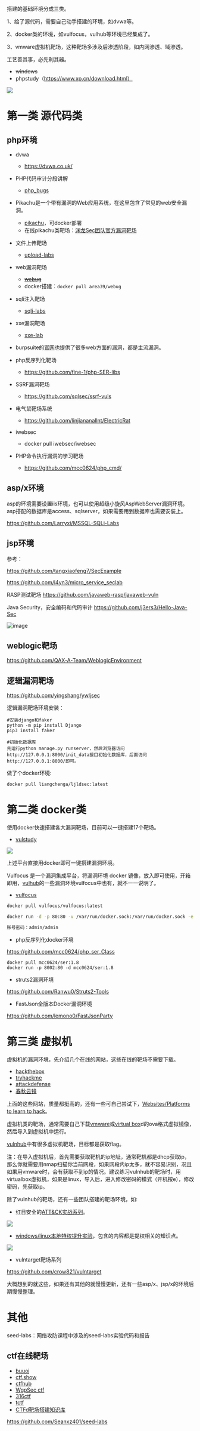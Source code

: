 搭建的基础环境分成三类。

1、给了源代码，需要自己动手搭建的环境，如dvwa等。

2、docker类的环境，如vulfocus，vulhub等环境已经集成了。

3、vmware虚拟机靶场，这种靶场多涉及后渗透阶段，如内网渗透、域渗透。

工艺善其事，必先利其器。
- ~~windows~~
- phpstudy（https://www.xp.cn/download.html）

![](https://s2.loli.net/2022/02/23/Qovu91hlxqAJXWk.png)

# 第一类 源代码类

## php环境

- dvwa
  - https://dvwa.co.uk/

- PHP代码审计分段讲解
  - [php_bugs](https://github.com/bowu678/php_bugs)

- Pikachu是一个带有漏洞的Web应用系统，在这里包含了常见的web安全漏洞。
  - [pikachu](https://github.com/zhuifengshaonianhanlu/pikachu)，可docker部署
  - 在线pikachu类靶场：[渊龙Sec团队官方漏洞靶场](http://ctf.aabyss.cn/index.php)

- 文件上传靶场
  - [upload-labs](https://github.com/c0ny1/upload-labs/releases/tag/0.1)

- web漏洞靶场
  - ~~[webug](https://github.com/wangai3176/webug4.0)~~
  - docker搭建：`docker pull area39/webug`
  
- sqli注入靶场
  - [sqli-labs](https://github.com/skyblueee/sqli-labs-php7)

- xxe漏洞靶场

  - [xxe-lab](https://github.com/c0ny1/xxe-lab)

- burpsuite的[官网](https://portswigger.net/web-security/all-labs)也提供了很多web方面的漏洞，都是主流漏洞。

- php反序列化靶场

  - https://github.com/fine-1/php-SER-libs

- SSRF漏洞靶场
  - https://github.com/sqlsec/ssrf-vuls

- 电气鼠靶场系统
  - https://github.com/linjiananallnt/ElectricRat

- iwebsec
  - docker pull iwebsec/iwebsec

- PHP命令执行漏洞的学习靶场
  - https://github.com/mcc0624/php_cmd/


## asp/x环境

asp的环境需要设置iis环境，也可以使用超级小旋风AspWebServer漏洞环境。asp搭配的数据库是access、sqlserver，如果需要用到数据库也需要安装上。

https://github.com/Larryxi/MSSQL-SQLi-Labs

## jsp环境

参考：

https://github.com/tangxiaofeng7/SecExample

https://github.com/l4yn3/micro_service_seclab

RASP测试靶场
https://github.com/javaweb-rasp/javaweb-vuln

 Java Security，安全编码和代码审计
 https://github.com/j3ers3/Hello-Java-Sec

 ![image](https://user-images.githubusercontent.com/46209842/166251371-1b491599-a0d5-47f3-bb2a-91d7bcf44d2f.png)

 ## weblogic靶场

https://github.com/QAX-A-Team/WeblogicEnvironment

 ## 逻辑漏洞靶场

 https://github.com/yingshang/ywljsec

 逻辑漏洞靶场环境安装：

 ```
 #安装django和faker
 python -m pip install Django
 pip3 install faker
 
 #初始化数据库
 先运行python manage.py runserver，然后浏览器访问http://127.0.0.1:8000/init_data接口初始化数据库，后面访问http://127.0.0.1:8000/即可。
 ```

 做了个docker环境:

 ```
 docker pull liangchenga/ljldsec:latest
 ```

# 第二类 docker类

使用docker快速搭建各大漏洞靶场，目前可以一键搭建17个靶场。

- [vulstudy](https://github.com/c0ny1/vulstudy)

![](https://s2.loli.net/2022/02/23/J7P2UL6VrfcGutZ.png)

上述平台直接用docker即可一键搭建漏洞环境。

Vulfocus 是一个漏洞集成平台，将漏洞环境 docker 镜像，放入即可使用，开箱即用，[vulhub](https://github.com/vulhub/vulhub)的一些漏洞环境vulfocus中也有，就不一一说明了。

- [vulfocus](https://fofapro.github.io/vulfocus/#/)

```bash
docker pull vulfocus/vulfocus:latest

docker run -d -p 80:80 -v /var/run/docker.sock:/var/run/docker.sock -e VUL_IP=x.x.x.x(本机ip) vulfocus/vulfocus

账号密码：admin/admin
```

- php反序列化docker环境

https://github.com/mcc0624/php_ser_Class

```
docker pull mcc0624/ser:1.8
docker run -p 8002:80 -d mcc0624/ser:1.8
```

- struts2漏洞环境

https://github.com/Ranwu0/Struts2-Tools

- FastJson全版本Docker漏洞环境

https://github.com/lemono0/FastJsonParty

# 第三类 虚拟机

虚拟机的漏洞环境，先介绍几个在线的网站，这些在线的靶场不需要下载。

- [hackthebox](https://app.hackthebox.com/login)
- [tryhackme](https://tryhackme.com/)
- [attackdefense](https://attackdefense.com/)
- [春秋云镜](https://yunjing.ichunqiu.com/)

上面的这些网站，质量都挺高的，还有一些可自己尝试下，[Websites/Platforms to learn to hack](https://twitter.com/nandanlohitaksh/status/1580154447808065536)。

虚拟机类的靶场，通常需要自己下载[vmware](https://www.vmware.com/products/workstation-pro/workstation-pro-evaluation.html)或[virtual box](https://www.virtualbox.org/)d的ova格式虚拟镜像，然后导入到虚拟机中运行。

[vulnhub](https://www.vulnhub.com/)中有很多虚拟机靶场，目标都是获取flag。

注：在导入虚拟机后，首先需要获取靶机的ip地址，通常靶机都是dhcp获取ip，那么你就需要用nmap扫描你当前网段，如果网段内ip太多，就不容易识别，况且如果用vmware时，会有获取不到ip的情况。建议练习vulnhub的靶场时，用virtualbox虚拟机，如果是linux，导入后，进入修改密码的模式（开机按e），修改密码，先获取ip。

除了vulnhub的靶场，还有一些团队搭建的靶场环境，如:

- 红日安全的[ATT&CK实战系列](http://vulnstack.qiyuanxuetang.net/vuln/)。

![](https://s2.loli.net/2022/02/23/H2NQuYJyzlErvbw.png)

- [windows/linux本地特权提升实验](https://github.com/sagishahar/lpeworkshop)，包含的内容都是提权相关的知识点。

![](https://s2.loli.net/2022/02/23/rMfBwJo3vOVuAnm.png)

- vulntarget靶场系列

https://github.com/crow821/vulntarget

大概想到的就这些，如果还有其他的就慢慢更新，还有一些asp/x、jsp/x的环境后期慢慢整理。

# 其他

seed-labs：网络攻防课程中涉及的seed-labs实验代码和报告

## ctf在线靶场

- [buuoj](https://buuoj.cn/)
- [ctf.show](https://ctf.show/)
- [ctfhub](https://www.ctfhub.com/)
- [WgpSec ctf](https://ctf.wgpsec.org/)
- [316ctf](https://play.316ctf.com/)
- [tctf](http://ctf.tidesec.com/)
- [CTFd靶场搭建知识库](https://www.yuque.com/dat0u/ctfd/sm2tt0)

https://github.com/Seanxz401/seed-labs

